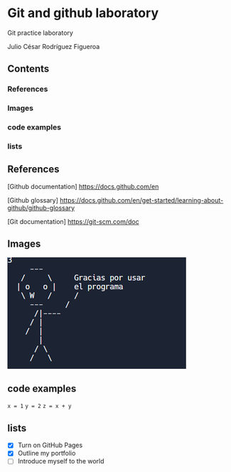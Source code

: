 # Git and github laboratory 

Git practice laboratory

Julio César Rodríguez Figueroa

## Contents
### References
### Images
### code examples
### lists

## References 

[Github documentation] https://docs.github.com/en

[Github glossary] https://docs.github.com/en/get-started/learning-about-github/github-glossary

[Git documentation] https://git-scm.com/doc

## Images

![Moneque](/Moneque.png)

## code examples

``` x = 1 ```
``` y = 2 ```
``` z = x + y ```

## lists

- [x] Turn on GitHub Pages
- [x] Outline my portfolio
- [ ] Introduce myself to the world
